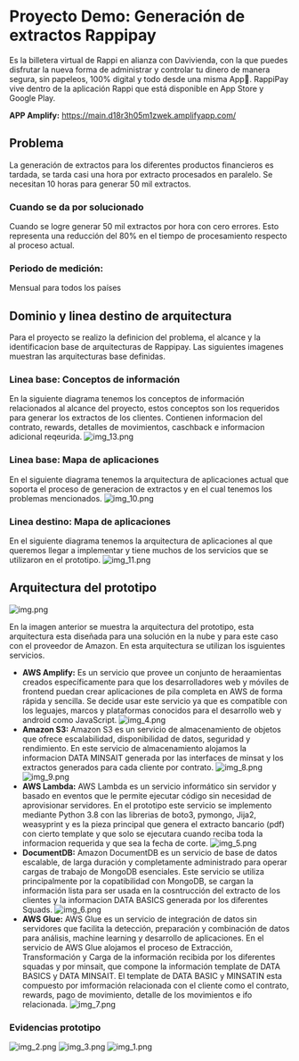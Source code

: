 # Proyecto Demo: Generación de extractos Rappipay
Es la billetera virtual de Rappi en alianza con Davivienda, con la que puedes disfrutar la nueva forma de administrar y controlar tu dinero de manera segura, sin papeleos, 100% digital y todo desde una misma App📲. RappiPay vive dentro de la aplicación Rappi que está disponible en App Store y Google Play.

**APP Amplify:** https://main.d18r3h05m1zwek.amplifyapp.com/
## Problema
La generación de extractos para los diferentes productos financieros es tardada, se tarda casi una hora por extracto procesados en paralelo. Se necesitan 10 horas para generar 50 mil extractos.
### Cuando se da por solucionado
Cuando se logre generar 50 mil extractos por hora con cero errores. Esto representa una reducción del 80% en el tiempo de procesamiento respecto al proceso actual.
### Periodo de medición: 
Mensual para todos los países

## Dominio y linea destino de arquitectura
Para el proyecto se realizo la definicion del problema, el alcance y la identificacion base de arquitecturas de Rappipay. 
Las siguientes imagenes muestran las arquitecturas base definidas.
### Linea base: Conceptos de información
En la siguiente diagrama tenemos los conceptos de información relacionados al alcance del proyecto, estos conceptos son los requeridos para generar los extractos de los clientes.
Contienen informacion del contrato, rewards, detalles de movimientos, caschback e informacion adicional reqeurida.
![img_13.png](imagenes/img_13.png)

### Linea base: Mapa de aplicaciones
En el siguiente diagrama tenemos la arquitectura de aplicaciones actual que soporta el proceso de generacion de extractos y en el cual tenemos los problemas mencionados.
![img_10.png](imagenes/img_10.png)

### Linea destino: Mapa de aplicaciones 
En el siguiente diagrama tenemos la arquitectura de aplicaciones al que queremos llegar a implementar y tiene muchos de los servicios que se utilizaron en el prototipo.
![img_11.png](imagenes/img_11.png)

## Arquitectura del prototipo
![img.png](imagenes/img.png)

En la imagen anterior se muestra la arquitectura del prototipo, esta arquitectura esta diseñada para una solución en la nube y para este caso con el proveedor de Amazon.
En esta arquitectura se utilizan los isguientes servicios.

* **AWS Amplify:** Es un servicio que provee un conjunto de heraamientas creados específicamente para que los desarrolladores web y móviles de frontend puedan crear aplicaciones de pila completa en AWS de forma rápida y sencilla. 
  Se decide usar este servicio ya que es compatible con los leguajes, marcos y plataformas conocidos para el desarrollo web y android como JavaScript.
  ![img_4.png](imagenes/img_4.png)
* **Amazon S3:** Amazon S3 es un servicio de almacenamiento de objetos que ofrece escalabilidad, disponibilidad de datos, seguridad y rendimiento. En este servicio de almacenamiento alojamos la informacion DATA MINSAIT generada por las interfaces de minsat y los extractos generados para cada cliente por contrato.
  ![img_8.png](imagenes/img_8.png)
  ![img_9.png](imagenes/img_9.png)
* **AWS Lambda:** AWS Lambda es un servicio informático sin servidor y basado en eventos que le permite ejecutar código sin necesidad de aprovisionar servidores. En el prototipo este servicio se implemento mediante Python 3.8 con las librerias de boto3, pymongo, Jija2, weasyprint y es la pieza principal que genera el extracto bancario (pdf) con cierto template y que solo se ejecutara cuando reciba toda la informacion requerida y que sea la fecha de corte.
  ![img_5.png](imagenes/img_5.png)
* **DocumentDB:** Amazon DocumentDB es un servicio de base de datos escalable, de larga duración y completamente administrado para operar cargas de trabajo de MongoDB esenciales. 
  Este servicio se utiliza principalmente por la copatibilidad con MongoDB, se cargan la información lista para ser usada en la cosntrucción del extracto de los clientes y la informacion DATA BASICS generada por los diferentes Squads.
  ![img_6.png](imagenes/img_6.png)
* **AWS Glue:** AWS Glue es un servicio de integración de datos sin servidores que facilita la detección, preparación y combinación de datos para análisis, machine learning y desarrollo de aplicaciones. En el servicio de AWS Glue alojamos el proceso de Extracción, Transformación y Carga de la información recibida por los diferentes squadas y por minsait, que compone la información template de DATA BASICS y DATA MINSAIT.
  El template de DATA BASIC y MINSATIN esta compuesto por imformación relacionada con el cliente como el contrato, rewards, pago de movimiento, detalle de los movimientos e ifo relacionada.
  ![img_7.png](imagenes/img_7.png)
### Evidencias prototipo
![img_2.png](imagenes/img_2.png)
![img_3.png](imagenes/img_3.png)
![img_1.png](imagenes/img_1.png)